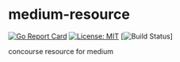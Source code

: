 # medium-resource
[![Go Report Card](https://goreportcard.com/badge/cappyzawa/medium-resource)](https://goreportcard.com/report/cappyzawa/medium-resource)
[![License: MIT](https://img.shields.io/badge/License-MIT-yellow.svg)](https://opensource.org/licenses/MIT)
[![Build Status](https://concourse.ik.am:14161/api/v1/teams/cappyzawa/pipelines/medium-resource/jobs/test-master/badge)]                                                                                                                      

concourse resource for medium
